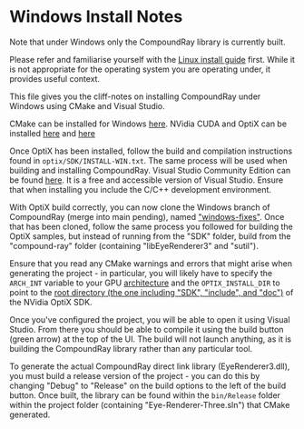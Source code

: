 Windows Install Notes
=====================

Note that under Windows only the CompoundRay library is currently built.

Please refer and familiarise yourself with the [Linux install guide](https://github.com/BrainsOnBoard/compound-ray/blob/master/docs/indepth-install-notes.md) first.
While it is not appropriate for the operating system you are operating under, it provides useful context.

This file gives you the cliff-notes on installing CompoundRay under Windows using CMake and Visual Studio.

CMake can be installed for Windows [here](https://cmake.org/install/). NVidia CUDA and OptiX can be installed [here](https://docs.nvidia.com/cuda/cuda-installation-guide-microsoft-windows/index.html) and [here](https://developer.nvidia.com/designworks/optix/download)

Once OptiX has been installed, follow the build and compilation instructions found in `optix/SDK/INSTALL-WIN.txt`. The same process will be used when building and installing CompoundRay. Visual Studio Community Edition can be found [here](https://visualstudio.microsoft.com/vs/community/). It is a free and accessible version of Visual Studio. Ensure that when installing you include the C/C++ development environment.

With OptiX build correctly, you can now clone the Windows branch of CompoundRay (merge into main pending), named ["windows-fixes"](https://github.com/BrainsOnBoard/compound-ray/tree/windows-fixes).
Once that has been cloned, follow the same process you followed for building the OptiX samples, but instead of running from the "SDK" folder, build from the "compound-ray" folder (containing "libEyeRenderer3" and "sutil").

Ensure that you read any CMake warnings and errors that might arise when generating the project - in particular, you will likely have to specify the `ARCH_INT` variable to your GPU [architecture](https://github.com/BrainsOnBoard/compound-ray/blob/windows-fixes/docs/indepth-install-notes.md#compiling-compoundray) and the `OPTIX_INSTALL_DIR` to point to the [root directory (the one including "SDK", "include", and "doc")](https://github.com/BrainsOnBoard/compound-ray/blob/windows-fixes/docs/indepth-install-notes.md#troubleshooting---building) of the NVidia OptiX SDK.

Once you've configured the project, you will be able to open it using Visual Studio. From there you should be able to compile it using the build button (green arrow) at the top of the UI.
The build will not launch anything, as it is building the CompoundRay library rather than any particular tool.

To generate the actual CompoundRay direct link library (EyeRenderer3.dll), you must build a release version of the project - you can do this by changing "Debug" to "Release" on the build options to the left of the build button.
Once built, the library can be found within the `bin/Release` folder within the project folder (containing "Eye-Renderer-Three.sln") that CMake generated.
